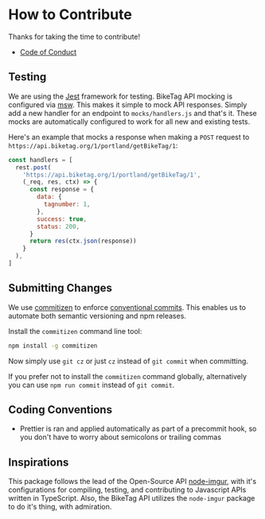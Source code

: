 # How to Contribute

Thanks for taking the time to contribute!

- [Code of Conduct][code of conduct]

## Testing

We are using the [Jest][jest] framework for testing. BikeTag API mocking is configured via [msw][msw]. This makes it simple to mock API responses. Simply add a new handler for an endpoint to `mocks/handlers.js` and that's it. These mocks are automatically configured to work for all new and existing tests.

Here's an example that mocks a response when making a `POST` request to `https://api.biketag.org/1/portland/getBikeTag/1`:

```js
const handlers = [
  rest.post(
    'https://api.biketag.org/1/portland/getBikeTag/1',
    (_req, res, ctx) => {
      const response = {
        data: {
          tagnumber: 1,
        },
        success: true,
        status: 200,
      }
      return res(ctx.json(response))
    }
  ),
]
```

## Submitting Changes

We use [commitizen][commitizen] to enforce [conventional commits][conventional commits]. This enables us to automate both semantic versioning and npm releases.

Install the `commitizen` command line tool:

```bash
npm install -g commitizen
```

Now simply use `git cz` or just `cz` instead of `git commit` when committing.

If you prefer not to install the `commitizen` command globally, alternatively you can use `npm run commit` instead of `git commit`.

## Coding Conventions

- Prettier is ran and applied automatically as part of a precommit hook, so you don't have to worry about semicolons or trailing commas

## Inspirations

This package follows the lead of the Open-Source API [node-imgur][node-imgur], with it's configurations for compiling, testing, and contributing to Javascript APIs written in TypeScript. Also, the BikeTag API utilizes the `node-imgur` package to do it's thing, with admiration.

[jest]: https://jestjs.io/
[msw]: https://mswjs.io/
[commitizen]: https://github.com/commitizen/cz-cli
[conventional commits]: https://www.conventionalcommits.org/
[code of conduct]: CODE_OF_CONDUCT.md
[node-imgur]: https://github.com/kaimallea/node-imgur
